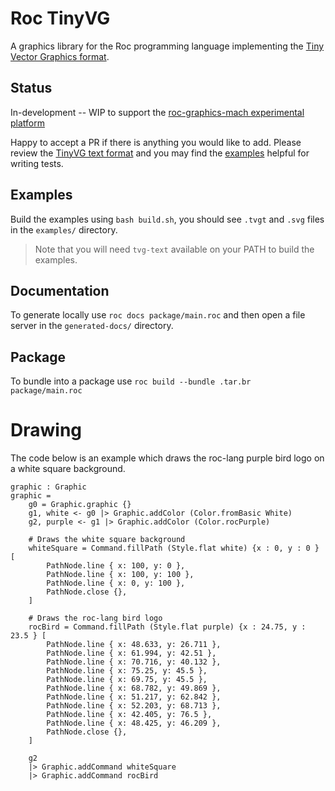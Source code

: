 # Roc TinyVG

A graphics library for the Roc programming language implementing the [Tiny Vector Graphics format](https://tinyvg.tech).

## Status

In-development -- WIP to support the [roc-graphics-mach experimental platform](https://github.com/lukewilliamboswell/roc-graphics-mach)

Happy to accept a PR if there is anything you would like to add. Please review the [TinyVG text format](https://github.com/TinyVG/specification/blob/main/text-format.md) and you may find the [examples](https://github.com/TinyVG/examples/blob/main/files/everything-32.tvgt) helpful for writing tests.

## Examples 

Build the examples using `bash build.sh`, you should see `.tvgt` and `.svg` files in the `examples/` directory. 

> Note that you will need `tvg-text` available on your PATH to build the examples.

## Documentation

To generate locally use `roc docs package/main.roc` and then open a file server in the `generated-docs/` directory.

## Package

To bundle into a package use `roc build --bundle .tar.br package/main.roc`

# Drawing

The code below is an example which draws the roc-lang purple bird logo on a white square background. 

```roc
graphic : Graphic
graphic = 
    g0 = Graphic.graphic {}
    g1, white <- g0 |> Graphic.addColor (Color.fromBasic White)
    g2, purple <- g1 |> Graphic.addColor (Color.rocPurple)

    # Draws the white square background
    whiteSquare = Command.fillPath (Style.flat white) {x : 0, y : 0 } [
        PathNode.line { x: 100, y: 0 },
        PathNode.line { x: 100, y: 100 },
        PathNode.line { x: 0, y: 100 },
        PathNode.close {},
    ]

    # Draws the roc-lang bird logo
    rocBird = Command.fillPath (Style.flat purple) {x : 24.75, y : 23.5 } [
        PathNode.line { x: 48.633, y: 26.711 },
        PathNode.line { x: 61.994, y: 42.51 },
        PathNode.line { x: 70.716, y: 40.132 },
        PathNode.line { x: 75.25, y: 45.5 },
        PathNode.line { x: 69.75, y: 45.5 },
        PathNode.line { x: 68.782, y: 49.869 },
        PathNode.line { x: 51.217, y: 62.842 },
        PathNode.line { x: 52.203, y: 68.713 },
        PathNode.line { x: 42.405, y: 76.5 },
        PathNode.line { x: 48.425, y: 46.209 },
        PathNode.close {},
    ]
    
    g2
    |> Graphic.addCommand whiteSquare
    |> Graphic.addCommand rocBird
```